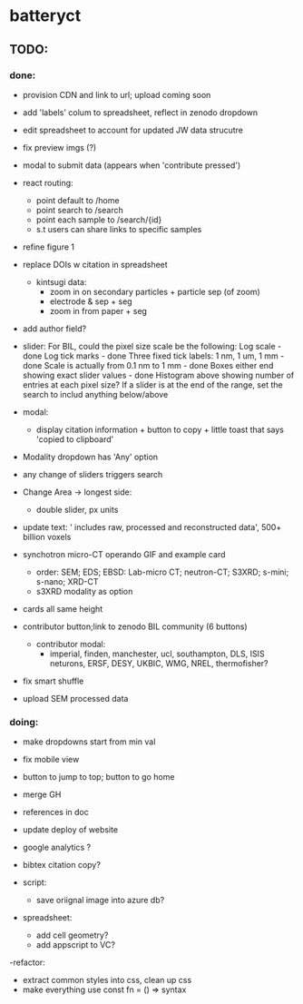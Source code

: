 # batteryct

## TODO:

### done:

- provision CDN and link to url; upload coming soon
- add 'labels' colum to spreadsheet, reflect in zenodo dropdown
- edit spreadsheet to account for updated JW data strucutre
- fix preview imgs (?)
- modal to submit data (appears when 'contribute pressed')
- react routing:
  - point default to /home
  - point search to /search
  - point each sample to /search/{id}
  - s.t users can share links to specific samples
- refine figure 1
- replace DOIs w citation in spreadsheet
  - kintsugi data:
    - zoom in on secondary particles + particle sep (of zoom)
    - electrode & sep + seg
    - zoom in from paper + seg
- add author field?
- slider:
  For BIL, could the pixel size scale be the following:
  Log scale - done
  Log tick marks - done
  Three fixed tick labels: 1 nm, 1 um, 1 mm - done
  Scale is actually from 0.1 nm to 1 mm - done
  Boxes either end showing exact slider values - done
  Histogram above showing number of entries at each pixel size?
  If a slider is at the end of the range, set the search to includ anything below/above
- modal:
  - display citation information + button to copy + little toast that says 'copied to clipboard'
- Modality dropdown has 'Any' option
- any change of sliders triggers search
- Change Area -> longest side:

  - double slider, px units

- update text:
  ' includes raw, processed and reconstructed data', 500+ billion voxels

- synchotron micro-CT operando GIF and example card

  - order: SEM; EDS; EBSD: Lab-micro CT; neutron-CT; S3XRD; s-mini; s-nano; XRD-CT
  - s3XRD modality as option

- cards all same height
- contributor button;link to zenodo BIL community (6 buttons)
  - contributor modal:
    - imperial, finden, manchester, ucl, southampton,
      DLS, ISIS neturons, ERSF, DESY, UKBIC, WMG, NREL, thermofisher?
- fix smart shuffle
- upload SEM processed data

### doing:

- make dropdowns start from min val
- fix mobile view
- button to jump to top; button to go home

- merge GH
- references in doc
- update deploy of website

- google analytics ?
- bibtex citation copy?

- script:
  - save oriignal image into azure db?
- spreadsheet:
  - add cell geometry?
  - add appscript to VC?

-refactor:

- extract common styles into css, clean up css
- make everything use const fn = () => syntax
